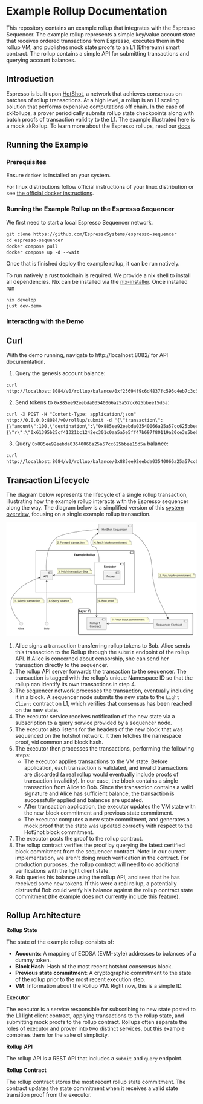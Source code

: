 # Example Rollup Documentation

This repository contains an example rollup that integrates with the Espresso Sequencer. The example rollup represents a
simple key/value account store that receives ordered transactions from Espresso, executes them in the rollup VM, and
publishes mock state proofs to an L1 (Ethereum) smart contract. The rollup contains a simple API for submitting
transactions and querying account balances.

## Introduction

Espresso is built upon
[HotShot](https://github.com/EspressoSystems/HotShot), a network that achieves consensus on batches of rollup transactions.
At a high level, a rollup is an L1 scaling solution that performs expensive computations off chain. In the case of
zkRollups, a prover periodically submits rollup state checkpoints along with batch proofs of transaction validity to the
L1. The example illustrated here is a mock zkRollup. To learn more about the Espresso
rollups, read our [docs](https://docs.espressosys.com/sequencer)

## Running the Example

### Prerequisites

Ensure `docker` is installed on your system.

For linux distributions follow official instructions of your linux distribution or see
[the official docker instructions](https://docs.docker.com/engine/install/).

### Running the Example Rollup on the Espresso Sequencer

We first need to start a local Espresso Sequencer network.

    git clone https://github.com/EspressoSystems/espresso-sequencer
    cd espresso-sequencer
    docker compose pull
    docker compose up -d --wait

Once that is finished deploy the example rollup, it can be run natively.

To run natively a rust toolchain is required. We provide a nix shell to install
all dependencies. Nix can be installed via the
[nix-installer](https://github.com/DeterminateSystems/nix-installer). Once
installed run

    nix develop
    just dev-demo

### Interacting with the Demo

## Curl

With the demo running, navigate to http://localhost:8082/ for API documentation.

1. Query the genesis account balance:

```
curl http://localhost:8084/v0/rollup/balance/0xf23694f9c6d4837fc596c4eb7c3c3d8a8bae69ca
```

2. Send tokens to `0x885ee92eebda03540066a25a57cc625bbee15d5a`:

```
curl -X POST -H "Content-Type: application/json" http://0.0.0.0:8084/v0/rollup/submit -d "{\"transaction\":{\"amount\":100,\"destination\":\"0x885ee92eebda03540066a25a57cc625bbee15d5a\",\"nonce\":1},\"signature\":{\"r\":\"0x61395b25cf41321bc1242ec301c0aa5a5e5ff47b697f80119a20ce3e5be66f9e\",\"s\":\"0x447cf03a5ddb28b9a189d108a8e91efa523fd3fb37cebab1cad610d82a8edbb0\",\"v\":27}}"
```

3. Query `0x885ee92eebda03540066a25a57cc625bbee15d5a` balance:

```
curl http://localhost:8084/v0/rollup/balance/0x885ee92eebda03540066a25a57cc625bbee15d5a
```

## Transaction Lifecycle

The diagram below represents the lifecycle of a single rollup transaction, illustrating how the example rollup interacts
with the Espresso sequencer along the way. The diagram below is a simplified version of this
[system overview](https://docs.espressosys.com/sequencer/espresso-sequencer-architecture/system-overview), focusing on a
single example rollup transaction.

![Example Rollup](./doc/example_l2.svg)

1. Alice signs a transaction transferring rollup tokens to Bob. Alice sends this transaction to the Rollup through the
   `submit` endpoint of the rollup API. If Alice is concerned about censorship, she can send her transaction directly to
   the sequencer.
2. The rollup API server forwards the transaction to the sequencer. The transaction is tagged with the rollup’s unique
   Namespace ID so that the rollup can identify its own transactions in step 4.
3. The sequencer network processes the transaction, eventually including it in a block. A sequencer node submits the
   new state to the `Light Client` contract on L1, which verifies that consensus has been reached on the new state.
4. The executor service receives notification of the new state via a subscription to a query service provided
   by a sequencer node.
5. The executor also listens for the headers of the new block that was sequenced on the hotshot network. It then fetches the
   namespace proof, vid common and block hash.
6. The executor then processes the
   transactions, performing the following steps:
   - The executor applies transactions to the VM state. Before application, each transaction is validated, and invalid
     transactions are discarded (a real rollup would eventually include proofs of transaction invalidity). In our case,
     the block contains a single transaction from Alice to Bob. Since the transaction contains a valid signature and
     Alice has sufficient balance, the transaction is successfully applied and balances are updated.
   - After transaction application, the executor updates the VM state with the new block commitment and previous state
     commitment.
   - The executor computes a new state commitment, and generates a mock proof that the state was updated correctly with
     respect to the HotShot block commitment.
7. The executor posts the proof to the rollup contract.
8. The rollup contract verifies the proof by querying the latest certified block commitment from the sequencer contract.
   Note: In our current implementation, we aren't doing much verification in the contract. For production purposes, the rollup contract
   will need to do additional verifications with the light client state.
9. Bob queries his balance using the rollup API, and sees that he has received some new tokens. If this were a real
   rollup, a potentially distrustful Bob could verify his balance against the rollup contract state commitment (the
   example does not currently include this feature).

## Rollup Architecture

**Rollup State**

The state of the example rollup consists of:

- **Accounts**: A mapping of ECDSA (EVM-style) addresses to balances of a dummy token.
- **Block Hash**: Hash of the most recent hotshot consensus block.
- **Previous state commitment**: A cryptographic commitment to the state of the rollup prior to the most recent
  execution step.
- **VM**: Information about the Rollup VM. Right now, this is a simple ID.

**Executor**

The executor is a service responsible for subscribing to new state posted to the L1 light client contract, applying
transactions to the rollup state, and submitting mock proofs to the rollup
contract. Rollups often separate the roles of executor and prover into two distinct services, but this example combines
them for the sake of simplicity.

**Rollup API**

The rollup API is a REST API that includes a `submit` and `query` endpoint.

**Rollup Contract**

The rollup contract stores the most recent rollup state commitment. The contract updates the state commitment when it
receives a valid state transition proof from the executor.
